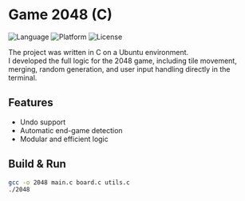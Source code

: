 # Game 2048 (C)

![Language](https://img.shields.io/badge/Language-C-blue)
![Platform](https://img.shields.io/badge/Platform-Ubuntu-lightgrey)
![License](https://img.shields.io/badge/License-MIT-yellow)

The project was written in C on a Ubuntu environment.  
I developed the full logic for the 2048 game, including tile movement, merging, random generation, and user input handling directly in the terminal.

## Features
- Undo support  
- Automatic end-game detection  
- Modular and efficient logic  

## Build & Run
```bash
gcc -o 2048 main.c board.c utils.c  
./2048
